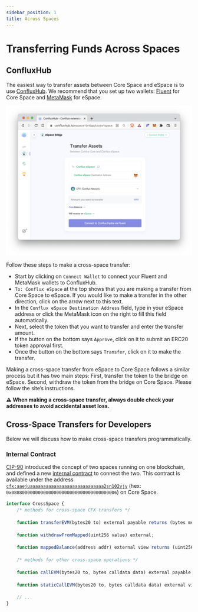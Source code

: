 ```yaml
---
sidebar_position: 1
title: Across Spaces
---
```


# Transferring Funds Across Spaces

## ConfluxHub

The easiest way to transfer assets between Core Space and eSpace is to use [ConfluxHub](https://confluxhub.io/espace-bridge/cross-space). We recommend that you set up two wallets: [Fluent](https://fluentwallet.com/) for Core Space and [MetaMask](https://metamask.io/) for eSpace.


![Locale Dropdown](./img/transferAssets-0c1a3f76a3a0ea978d3697997283f63a.png)

Follow these steps to make a cross-space transfer:

- Start by clicking on `Connect Wallet` to connect your Fluent and MetaMask wallets to ConfluxHub.
- `To: Conflux eSpace` at the top shows that you are making a transfer from Core Space to eSpace. If you would like to make a transfer in the other direction, click on the arrow next to this text.
- In the `Conflux eSpace Destination Address` field, type in your eSpace address or click the MetaMask icon on the right to fill this field automatically.
- Next, select the token that you want to transfer and enter the transfer amount.
- If the button on the bottom says `Approve`, click on it to submit an ERC20 token approval first.
- Once the button on the bottom says `Transfer`, click on it to make the transfer.

Making a cross-space transfer from eSpace to Core Space follows a similar process but it has two main steps: First, transfer the token to the bridge on eSpace. Second, withdraw the token from the bridge on Core Space. Please follow the site’s instructions.

**⚠️ When making a cross-space transfer, always double check your addresses to avoid accidental asset loss.**

## Cross-Space Transfers for Developers

Below we will discuss how to make cross-space transfers programmatically.

### Internal Contract

[CIP-90](https://github.com/Conflux-Chain/CIPs/blob/master/CIPs/cip-90.md) introduced the concept of two spaces running on one blockchain, and defined a new [internal contract](https://hackmd.io/@thegaram/S15_VAwh5) to connect the two. This contract is available under the address [`cfx:aaejuaaaaaaaaaaaaaaaaaaaaaaaaaaaa2sn102vjv`](https://confluxscan.io/address/cfx:aaejuaaaaaaaaaaaaaaaaaaaaaaaaaaaa2sn102vjv) (hex: `0x0888000000000000000000000000000000000006`) on Core Space.

```js
interface CrossSpace {
    /* methods for cross-space CFX transfers */

    function transferEVM(bytes20 to) external payable returns (bytes memory output);

    function withdrawFromMapped(uint256 value) external;

    function mappedBalance(address addr) external view returns (uint256);

    /* methods for other cross-space operations */

    function callEVM(bytes20 to, bytes calldata data) external payable returns (bytes memory output);

    function staticCallEVM(bytes20 to, bytes calldata data) external view returns (bytes memory output);

    // ...
}

```

